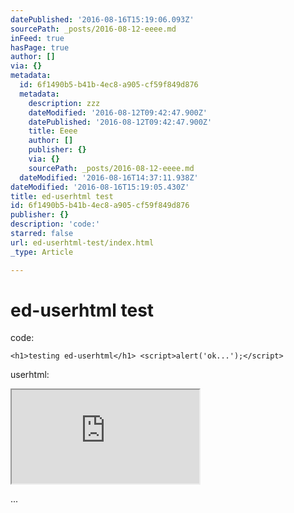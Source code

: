 ```yaml
---
datePublished: '2016-08-16T15:19:06.093Z'
sourcePath: _posts/2016-08-12-eeee.md
inFeed: true
hasPage: true
author: []
via: {}
metadata:
  id: 6f1490b5-b41b-4ec8-a905-cf59f849d876
  metadata:
    description: zzz
    dateModified: '2016-08-12T09:42:47.900Z'
    datePublished: '2016-08-12T09:42:47.900Z'
    title: Eeee
    author: []
    publisher: {}
    via: {}
    sourcePath: _posts/2016-08-12-eeee.md
  dateModified: '2016-08-16T14:37:11.938Z'
dateModified: '2016-08-16T15:19:05.430Z'
title: ed-userhtml test
id: 6f1490b5-b41b-4ec8-a905-cf59f849d876
publisher: {}
description: 'code:'
starred: false
url: ed-userhtml-test/index.html
_type: Article

---
```

# ed-userhtml test

code:

    <h1>testing ed-userhtml</h1> <script>alert('ok...');</script>

userhtml:

<iframe src="https://the-grid.github.io/ed-userhtml/?g=eJyzyTC0K0ktLsnMS1dITdEtLU4tyijJzbHRB4pz2RQnF2UWlNgl5qQWlWio52fr6empa1rb6EPFAY2gFIs" style=""></iframe>

...